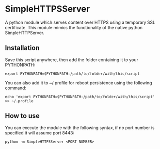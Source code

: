 # SimpleHTTPSServer

A python module which serves content over HTTPS using a temporary SSL certificate. This module mimics the functionality of the native python SimpleHTTPServer.

## Installation

Save this script anywhere, then add the folder containing it to your PYTHONPATH:

    export PYTHONPATH=$PYTHONPATH:/path/to/folder/with/this/script

You can also add it to ~/.profile for reboot persistence using the following command:

    echo 'export PYTHONPATH=$PYTHONPATH:/path/to/folder/with/this/script' >> ~/.profile

## How to use

You can execute the module with the following syntax, if no port number is specified it will assume port 8443:

    python -m SimpleHTTPSServer <PORT NUMBER>